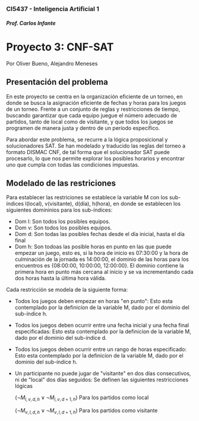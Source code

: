 #
### CI5437 - Inteligencia Artificial 1
##### Prof. Carlos Infante
# Proyecto 3: CNF-SAT
Por Oliver Bueno, Alejandro Meneses

## Presentación del problema
En este proyecto se centra en la organización eficiente de un torneo, en donde se busca la asignación eficiente de fechas y horas para los juegos de un torneo. Frente a un conjunto de reglas y restricciones de tiempo, buscando garantizar que cada equipo juegue el número adecuado de partidos, tanto de local como de visitante, y que todos los juegos se programen de manera justa y dentro de un período específico.

Para abordar este problema, se recurre a la lógica proposicional y solucionadores SAT. Se han modelado y traducido las reglas del torneo a formato DISMAC CNF, de tal forma que el solucionador SAT puede procesarlo, lo que nos permite explorar los posibles horarios y encontrar uno que cumpla con todas las condiciones impuestas.

## Modelado de las restriciones
Para establecer las restriciones se establece la variable M con los sub-índices l(local), v(visitante), d(día), h(hora), en donde se establecen los siguientes domininios para los sub-índices:

- Dom l: Son todos los posibles equipos.
- Dom v: Son todos los posibles equipos.
- Dom d: Son todas las posibles fechas desde el día inicial, hasta el día final
- Dom h: Son todoas las posible horas en punto en las que puede empezar un juego, esto es, si la hora de inicio es 07:30:00 y la hora de culminación de la jornada es 14:00:00, el dominio de las horas para los encuentros es {08:00:00, 10:00:00, 12:00:00}. El dominio contiene la primera hora en punto más cercana al inicio y se va incrementando cada dos horas hasta la última hora válida.

Cada restricción se modela de la siguiente forma:

- Todos los juegos deben empezar en horas "en punto": Esto esta contemplado por la definicíon de la variable M, dado por el dominio del sub-índice h.
- Todos los juegos deben ocurrir entre una fecha inicial y una fecha final especificadas: Esto esta contemplado por la definicíon de la variable M, dado por el dominio del sub-índice d.
- Todos los juegos deben ocurrir entre un rango de horas especificado: Esto esta contemplado por la definicíon de la variable M, dado por el dominio del sub-índice h.
- Un participante no puede jugar de "visitante" en dos días consecutivos, ni de "local" dos días seguidos: Se definen las siguientes restricciones lógicas

  
  $(\neg M_{l,v,d,h} \lor \neg M_{l,v,d+1,h})$   Para los partidos como local
  
  $(\neg M_{v,l,d,h} \lor \neg M_{v,l,d+1,h})$   Para los partidos como visitante
  
